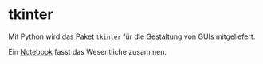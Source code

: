 # tkinter

Mit Python wird das Paket ``tkinter`` für die Gestaltung von GUIs 
mitgeliefert. 

Ein [Notebook](https://nbviewer.jupyter.org/github/tbs1-bo/software-101/blob/master/tkinter/tkinterdemo.ipynb) fasst das Wesentliche zusammen.
